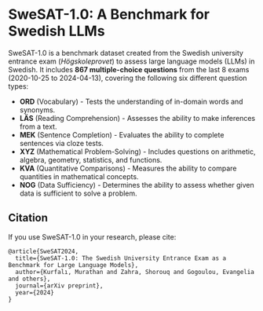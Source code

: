 # SweSAT-1.0: A Benchmark for Swedish LLMs

SweSAT-1.0 is a benchmark dataset created from the Swedish university entrance exam (*Högskoleprovet*) to assess large language models (LLMs) in Swedish. It includes **867 multiple-choice questions** from the last 8 exams (2020-10-25 to 2024-04-13), covering  the following six different question types: 

- **ORD** (Vocabulary) - Tests the understanding of in-domain words and synonyms.
- **LÄS** (Reading Comprehension) - Assesses the ability to make inferences from a text.
- **MEK** (Sentence Completion) - Evaluates the ability to complete sentences via cloze tests.
- **XYZ** (Mathematical Problem-Solving) - Includes questions on arithmetic, algebra, geometry, statistics, and functions.
- **KVA** (Quantitative Comparisons) - Measures the ability to compare quantities in mathematical concepts.
- **NOG** (Data Sufficiency) - Determines the ability to assess whether given data is sufficient to solve a problem.

## Citation
If you use SweSAT-1.0 in your research, please cite:

```
@article{SweSAT2024,
  title={SweSAT-1.0: The Swedish University Entrance Exam as a Benchmark for Large Language Models},
  author={Kurfalı, Murathan and Zahra, Shorouq and Gogoulou, Evangelia and others},
  journal={arXiv preprint},
  year={2024}
}
```